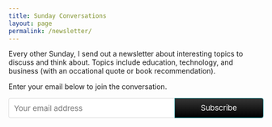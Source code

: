 ```yaml
---
title: Sunday Conversations
layout: page
permalink: /newsletter/
---
```

Every other Sunday, I send out a newsletter about interesting topics to discuss and think about. Topics include education, technology, and business (with an occational quote or book recommendation). 

Enter your email below to join the conversation.

<div class="newsletter">
<style> .gumroad-follow-form-embed { zoom: 1; } .gumroad-follow-form-embed:before, .gumroad-follow-form-embed:after { display: table; line-height: 0; content: ""; } .gumroad-follow-form-embed:after { clear: both; } .gumroad-follow-form-embed * { margin: 0; border: 0; padding: 0; outline: 0; box-sizing: border-box !important; float: left !important; } .gumroad-follow-form-embed input { border-radius: 4px; border-top-right-radius: 0; border-bottom-right-radius: 0; font-family: -apple-system, ".SFNSDisplay-Regular", "Helvetica Neue", Helvetica, Arial, sans-serif; font-size: 15px; line-height: 20px; background: #fff; border: 1px solid #ddd; border-right: 0; color: #aaa; padding: 10px; box-shadow: inset 0 1px 0 rgba(0, 0, 0, 0.02); background-position: top right; background-repeat: no-repeat; text-rendering: optimizeLegibility; font-smoothing: antialiased; -webkit-appearance: none; -moz-appearance: caret; width: 65% !important; height: 40px !important; } .gumroad-follow-form-embed button { border-radius: 4px; border-top-left-radius: 0; border-bottom-left-radius: 0; box-shadow: 0 1px 1px rgba(0, 0, 0, 0.12); -webkit-transition: all .05s ease-in-out; transition: all .05s ease-in-out; display: inline-block; padding: 11px 15px 12px; cursor: pointer; color: #fff; font-size: 15px; line-height: 100%; font-family: -apple-system, ".SFNSDisplay-Regular", "Helvetica Neue", Helvetica, Arial, sans-serif; background: #36a9ae; border: 1px solid #31989d; filter: "progid:DXImageTransform.Microsoft.gradient(startColorstr=#5ccfd4, endColorstr=#329ca1, GradientType=0)"; background: -webkit-linear-gradient(#353535, #000); background: linear-gradient(to bottom, #353535, #000); height: 40px !important; width: 35% !important; } </style> 
  
<form class="js-cm-form form gumroad-follow-form-embed" id="subForm" action="https://www.createsend.com/t/subscribeerror?description=" method="post" data-id="92D4C54F0FEC16E5ADC2B1904DE9ED1A834F16DA6B27FB2DE6845C746DF4633A09CCD04A4933BC3D714936930B361C76E8A307D45E25114B01CD31E810741339"><input autocomplete="Email" aria-label="Email" class="js-cm-email-input qa-input-email" id="fieldEmail" maxlength="200" name="cm-kjykjk-kjykjk" required="" placeholder="Your email address" type="email"><button type="submit">Subscribe</button></form><script type="text/javascript" src="https://js.createsend1.com/javascript/copypastesubscribeformlogic.js"></script>

</div>

